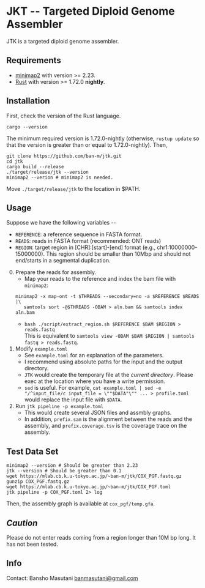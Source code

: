 # JKT -- Targeted Diploid Genome Assembler

JTK is a targeted diploid genome assembler.

## Requirements 

- [minimap2](https://github.com/lh3/minimap2) with version >= 2.23.
- [Rust](https://www.rust-lang.org/) with version >= 1.72.0 **nightly**.

## Installation

First, check the version of the Rust language.

```
cargo --version
```

The minimum required version is 1.72.0-nightly (otherwise, `rustup update` so that the version is greater than or equal to 1.72.0-nightly). Then,


```
git clone https://github.com/ban-m/jtk.git
cd jtk
cargo build --release
./target/release/jtk --version 
minimap2 --verion # minimap2 is needed.
```

Move `./target/release/jtk` to the location in $PATH.

## Usage

Suppose we have the following variables -- 

- `REFERENCE`: a reference sequence in FASTA format.
- `READS`: reads in FASTA format (recommended: ONT reads)
- `REGION`: target region in [CHR]:[start]-[end] format (e.g., chr1:10000000-15000000). This region should be smaller than 10Mbp and should not end/starts in a segmental duplication.



0. Prepare the reads for assembly.
   - Map your reads to the reference and index the bam file with `minimap2`:  
   ```
   minimap2 -x map-ont -t $THREADS --secondary=no -a $REFERENCE $READS |\
      samtools sort -@$THREADS -OBAM > aln.bam && samtools index aln.bam
   ```
   - `bash ./script/extract_region.sh $REFERENCE $BAM $REGION > reads.fastq`  
   This is equivalent to `samtools view -OBAM $BAM $REGION | samtools fastq > reads.fastq`.
1. Modify `example.toml`
   - See `example.toml` for an explanation of the parameters.
   - I recommend using absolute paths for the input and the output directory.
   - `JTK` would create the temporary file at the *current directory*. Please exec at the location where you have a write permission.
   - `sed` is useful. For example, `cat example.toml | sed -e "/^input_file/c input_file = \""$DATA"\"" ... > profile.toml` would replace the input file with `$DATA`.
2. Run `jtk pipeline -p example.toml`
   - This would create several JSON files and assmbly graphs.
   - In addition, `prefix.sam` is the alignment between the reads and the assembly, and `prefix.coverage.tsv` is the coverage trace on the assembly.

## Test Data Set

```
minimap2 --version # Should be greater than 2.23 
jtk --version # Should be greater than 0.1
wget https://mlab.cb.k.u-tokyo.ac.jp/~ban-m/jtk/COX_PGF.fastq.gz
gunzip COX_PGF.fastq.gz
wget https://mlab.cb.k.u-tokyo.ac.jp/~ban-m/jtk/COX_PGF.toml
jtk pipeline -p COX_PGF.toml 2> log
```

Then, the assembly graph is available at `cox_pgf/temp.gfa`.


## *Caution*

Please do not enter reads coming from a region longer than 10M bp long. It has not been tested.

## Info 

Contact: Bansho Masutani banmasutani@gmail.com